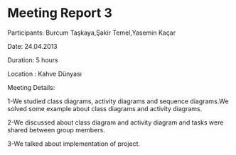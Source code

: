 # Meeting Report 3 #

Participants: Burcum Taşkaya,Şakir Temel,Yasemin Kaçar

Date: 24.04.2013

Duration: 5 hours

Location : Kahve Dünyası

Meeting Details:

1-We studied class diagrams, activity diagrams and sequence diagrams.We solved some example about class diagrams and activity diagrams.

2-We discussed about class diagram and activity diagram and tasks were shared between group members.

3-We talked about implementation of project.
